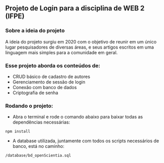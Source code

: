 ## Projeto de Login para a disciplina de WEB 2 (IFPE) ##

### Sobre a ideia do projeto

A ideia do projeto surgiu em 2020 com o objetivo de reunir em um único lugar
pesquisadores de diversas áreas, e seus artigos escritos em uma linguagem
mais simples para a comunidade em geral.

### Esse projeto aborda os conteúdos de:

- CRUD básico de cadastro de autores
- Gerenciamento de sessão de login
- Conexão com banco de dados
- Criptografia de senha

### Rodando o projeto:

- Abra o terminal e rode o comando abaixo para baixar todas as dependências necessárias:

```
npm install
```
- A database utilizada, juntamente com todos os scripts necessários de banco, está no caminho:

```
/database/bd_openScientia.sql


